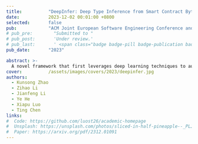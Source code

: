 ```yaml
---
title:          "DeepInfer: Deep Type Inference from Smart Contract Bytecode"
date:           2023-12-02 00:01:00 +0800
selected:       false
pub:            "ACM Joint European Software Engineering Conference and Symposium on the Foundations of Software Engineering (ESEC/FSE)"
# pub_pre:        "Submitted to "
# pub_post:       'Under review.'
# pub_last:       ' <span class="badge badge-pill badge-publication badge-success">Spotlight</span>'
pub_date:       "2023"

abstract: >-
  A novel framework that first leverages deep learning techniques to automatically infer function signatures and returns of smart contract bytecode.
cover:          /assets/images/covers/2023/deepinfer.jpg
authors:
  - Kunsong Zhao
  - Zihao Li
  - Jianfeng Li
  - Ye He
  - Xiapu Luo
  - Ting Chen
links:
#  Code: https://github.com/luost26/academic-homepage
#  Unsplash: https://unsplash.com/photos/sliced-in-half-pineapple--_PLJZmHZzk
#  Paper: https://arxiv.org/pdf/2312.01091
---
```

